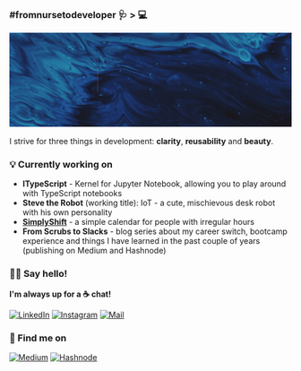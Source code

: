 ### #fromnursetodeveloper 🩺 > 💻

![beep boop](images/hero.gif "My name is Simona; I love cats, robots and coding")


I strive for three things in development: **clarity**, **reusability** and **beauty**.

### 💡 Currently working on
- **ITypeScript** - Kernel for Jupyter Notebook, allowing you to play around with TypeScript notebooks
- **Steve the Robot** (working title): IoT - a cute, mischievous desk robot with his own personality
- <a href="https://simplyshift.app" target="_blank">**SimplyShift**</a> - a simple calendar for people with irregular hours 
- **From Scrubs to Slacks** - blog series about my career switch, bootcamp experience and things I have learned in the past couple of years (publishing on Medium and Hashnode)


### 👋🏼 Say hello!

**I'm always up for a ☕ chat!**

<a href="https://linkedin.com/in/winnekes" target="_blank">![LinkedIn](https://img.shields.io/badge/LinkedIn-0077B5?style=for-the-badge&logo=linkedin&logoColor=white "Badge for LinkedIn")</a>
<a href="https://instagram.com/robotsandcats" target="_blank">![Instagram](https://img.shields.io/badge/Instagram-E4405F?style=for-the-badge&logo=instagram&logoColor=white "Badge for Instagram")</a>
<a href="mailto:simona.winnekes@googlemail.com">![Mail](	https://img.shields.io/badge/Mail-D14836?style=for-the-badge&logo=gmail&logoColor=white "Badge for Mail")</a> 

### 📝 Find me on
<a href="https://blog.winnekes.com" target="_blank">![Medium](https://img.shields.io/badge/Medium-white?style=for-the-badge&logo=medium&logoColor=black "Badge for Medium")</a>
<a href="https://winnekes.hashnode.dev" target="_blank">![Hashnode](https://img.shields.io/badge/Hashnode-3879FF?style=for-the-badge&logo=hashnode&logoColor=white "Badge for Hashnode")</a>
